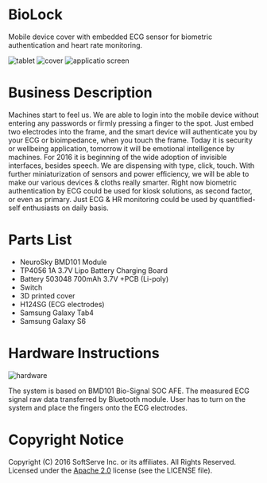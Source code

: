 # BioLock

Mobile device cover with embedded ECG sensor for biometric authentication and heart rate monitoring. 

![tablet](https://github.com/softserveinc-rnd/biolock/blob/master/images/samsungtab.jpg)
![cover](https://github.com/softserveinc-rnd/biolock/blob/master/images/cover.jpg)
![applicatio screen](https://github.com/softserveinc-rnd/biolock/blob/master/images/phone_screenshot.jpg)

# Business Description 

Machines start to feel us. We are able to login into the mobile device without entering any passwords or firmly pressing a finger to the spot. Just embed two electrodes into the frame, and the smart device will authenticate you by your ECG or bioimpedance, when you touch the frame. Today it is security or wellbeing application, tomorrow it will be emotional intelligence by machines.
For 2016 it is beginning of the wide adoption of invisible interfaces, besides speech. We are dispensing with type, click, touch. With further miniaturization of sensors and power efficiency, we will be able to make our various devices & cloths really smarter. Right now biometric authentication by ECG could be used for kiosk solutions, as second factor, or even as primary. Just ECG & HR monitoring could be used by quantified-self enthusiasts on daily basis.

# Parts List

* NeuroSky BMD101 Module
* TP4056 1A 3.7V Lipo Battery Charging Board
* Battery 503048 700mAh 3.7V +PCB  (Li-poly) 
* Switch
* 3D printed cover
* H124SG (ECG electrodes) 
* Samsung Galaxy Tab4
* Samsung Galaxy S6

# Hardware Instructions

![hardware](https://github.com/softserveinc-rnd/biolock/blob/master/images/hardware.png)

The system is based on BMD101 Bio-Signal SOC AFE. The measured ECG signal raw data transferred by Bluetooth module. User has to turn on the system and place the fingers onto the ECG electrodes.

# Copyright Notice

Copyright (C) 2016 SoftServe Inc. or its affiliates. All Rights Reserved.
Licensed under the [Apache 2.0](http://www.apache.org/licenses/LICENSE-2.0) license (see the LICENSE file).